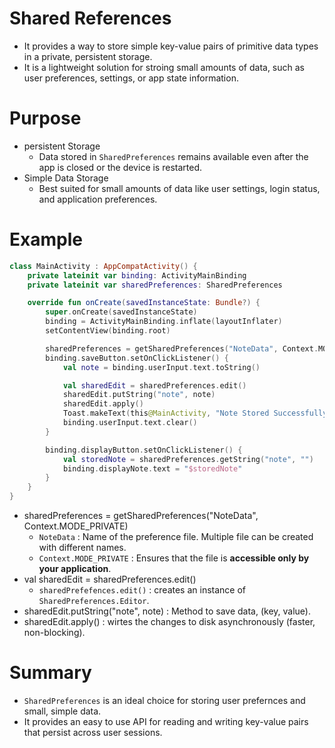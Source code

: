 # Shared References
- It provides a way to store simple key-value pairs of primitive data types in a private, persistent storage.
- It is a lightweight solution for stroing small amounts of data, such as user preferences, settings, or app state information.

# Purpose
- persistent Storage
  - Data stored in `SharedPreferences` remains available even after the app is closed or the device is restarted.
- Simple Data Storage
  - Best suited for small amounts of data like user settings, login status, and application preferences.
 
# Example
```kt
class MainActivity : AppCompatActivity() {
    private lateinit var binding: ActivityMainBinding
    private lateinit var sharedPreferences: SharedPreferences

    override fun onCreate(savedInstanceState: Bundle?) {
        super.onCreate(savedInstanceState)
        binding = ActivityMainBinding.inflate(layoutInflater)
        setContentView(binding.root)

        sharedPreferences = getSharedPreferences("NoteData", Context.MODE_PRIVATE)
        binding.saveButton.setOnClickListener() {
            val note = binding.userInput.text.toString()

            val sharedEdit = sharedPreferences.edit()
            sharedEdit.putString("note", note)
            sharedEdit.apply()
            Toast.makeText(this@MainActivity, "Note Stored Successfully", Toast.LENGTH_SHORT).show()
            binding.userInput.text.clear()
        }

        binding.displayButton.setOnClickListener() {
            val storedNote = sharedPreferences.getString("note", "")
            binding.displayNote.text = "$storedNote"
        }
    }
}
```
- sharedPreferences = getSharedPreferences("NoteData", Context.MODE_PRIVATE)
  - `NoteData` : Name of the preference file. Multiple file can be created with different names.
  - `Context.MODE_PRIVATE` : Ensures that the file is **accessible only by your application**.
- val sharedEdit = sharedPreferences.edit()
  - `sharedPrefefences.edit()` : creates an instance of `SharedPreferences.Editor`.
- sharedEdit.putString("note", note) : Method to save data, (key, value). 
- sharedEdit.apply() : wirtes the changes to disk asynchronously (faster, non-blocking).

# Summary
- `SharedPreferences` is an ideal choice for storing user prefernces and small, simple data.
- It provides an easy to use API for reading and writing key-value pairs that persist across user sessions.

